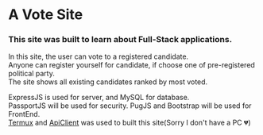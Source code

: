 # A Vote Site
### This site was built to learn about Full-Stack applications.

In this site, the user can vote to a registered candidate.</br >
Anyone can register yourself for candidate, if choose one of pre-registered political party.</br >
The site shows all existing candidates ranked by most voted.</br >

ExpressJS is used for server, and MySQL for database.</br >
PassportJS will be used for security. PugJS and Bootstrap will be used for FrontEnd.</br >
[Termux](https://play.google.com/store/apps/details?id=com.termux) and [ApiClient](https://play.google.com/store/apps/details?id=com.ab.apiclient)
was used to built this site(Sorry I don't have a PC :broken_heart:)
